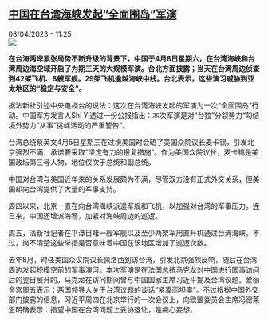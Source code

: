 <!--1680947104000-->
[中国在台湾海峡发起“全面围岛”军演](https://www.rfi.fr/cn/%E4%B8%AD%E5%9B%BD/20230408-%E4%B8%AD%E5%9B%BD%E5%9C%A8%E5%8F%B0%E6%B9%BE%E6%B5%B7%E5%B3%A1%E5%8F%91%E8%B5%B7-%E5%85%A8%E9%9D%A2%E5%9B%B4%E5%B2%9B-%E5%86%9B%E6%BC%94)
------

<div>08/04/2023 - 11:25</div><img src="https://s.rfi.fr/media/display/9ead970c-141c-11ed-8b81-005056bf30b7/w:1280/p:16x9/000_32FY6HX.jpg"><p><strong>在台海两岸紧张局势不断升级的背景下，中国于4月8日星期六，在台湾海峡和台湾周边海空域开启了为期三天的大规模军演。台北方面披露；当天在台湾周边侦查到42架飞机、8艘军舰。29架飞机逾越海峡中线。台北表示，这些演习威胁到亚太地区的“稳定与安全”。                    </strong></p><div><p><span><span><span><span>据法新社引述中央电视台的说法：这次在台湾海峡发起的军演为一次</span></span><span><span>“</span></span><span><span>全面围岛</span></span><span><span>”</span></span><span><span>行动。中国军方发言人</span></span><span>Shi Yi</span><span><span>透过一份公报指出：本次军演是对“台独”分裂势力“勾结境外势力”从事“挑衅活动的严重警告”。</span></span></span></span></p><p><span><span><span><span>台湾总统蔡英文</span></span><span><span>4月5日星期三在过境美国时会晤了美国众院议长麦卡锡，引发北京强烈不满，承诺要采取“坚定有力的报复措施”。作为美国众院议长，麦卡锡是美国政坛第三号人物，地位仅次于总统和副总统。</span></span></span></span></p><p><span><span><span><span>中国对台湾与美国近年来的关系发展颇为不满，尽管双方没有正式外交关系，但美国却向台湾提供了大量的军事支持。</span></span></span></span></p><p><span><span><span><span><span><span>周四以来，北京一直在向台湾海峡派遣军舰和飞机，以加强对台湾的军事压力。连日来，中国还增派海警，加紧对海峡周边的巡逻。</span></span></span></span></span></span></p><p><span><span><span><span><span><span>周五，法新社记者在平潭目睹一艘军舰以及至少两架军用直升机通过台湾海峡。不过，尚不清楚这些举措是否意味着中国在该地区增加了巡逻次数。</span></span></span></span></span></span></p><p><span><span><span><span><span><span><span>去年</span></span><span>8</span><span><span>月，时任美国众议院议长佩洛西到访台湾，引发北京强烈反响，随后在台湾周边发起规模空前的军事演习。本次军演是在法国总统马克龙对中国进行国事访问后的翌日展开的。马克龙在访问期间曾与中国国家主席习近平提及台湾议题。爱丽舍宫周五表示：两国领导人关于台湾议题的谈话“紧凑而坦率”。不过根据中国外交部门披露的信息，习近平周四在北京举行的一次会议上，向欧盟委员会主席冯德莱恩明确表示：指望中国在台湾问题上妥协退让，是痴心妄想。</span></span></span></span></span></span></span></p><div data-selfpromo-newsletter></div><div data-selfpromo-app></div></div>
